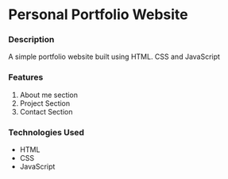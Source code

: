 #  Personal Portfolio Website

### Description
A simple portfolio website built using HTML. CSS and JavaScript

### Features
1. About me section
2. Project Section
3. Contact Section

### Technologies Used
- HTML 
- CSS
- JavaScript

